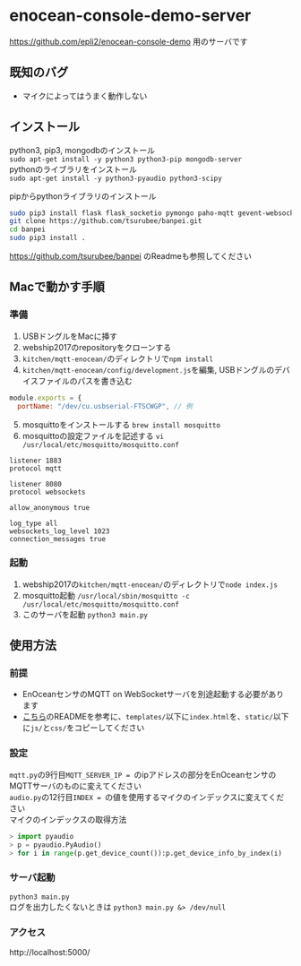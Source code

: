 # enocean-console-demo-server
https://github.com/epli2/enocean-console-demo 用のサーバです  

## 既知のバグ
- マイクによってはうまく動作しない

## インストール
python3, pip3, mongodbのインストール  
`sudo apt-get install -y python3 python3-pip mongodb-server`  
pythonのライブラリをインストール  
`sudo apt-get install -y python3-pyaudio python3-scipy`

pipからpythonライブラリのインストール
```bash
sudo pip3 install flask flask_socketio pymongo paho-mqtt gevent-websocket
git clone https://github.com/tsurubee/banpei.git
cd banpei
sudo pip3 install .
```
https://github.com/tsurubee/banpei のReadmeも参照してください


## Macで動かす手順
### 準備
1. USBドングルをMacに挿す
2. webship2017のrepositoryをクローンする
3. `kitchen/mqtt-enocean/`のディレクトリで`npm install`
4. `kitchen/mqtt-enocean/config/development.js`を編集, USBドングルのデバイスファイルのパスを書き込む
```javascript
module.exports = {
  portName: "/dev/cu.usbserial-FTSCWGP", // 例
```

5. mosquittoをインストールする `brew install mosquitto`
6. mosquittoの設定ファイルを記述する `vi /usr/local/etc/mosquitto/mosquitto.conf`
```
listener 1883
protocol mqtt

listener 8080
protocol websockets

allow_anonymous true

log_type all
websockets_log_level 1023
connection_messages true
```

### 起動
1. webship2017の`kitchen/mqtt-enocean/`のディレクトリで`node index.js`
2. mosquitto起動 `/usr/local/sbin/mosquitto -c /usr/local/etc/mosquitto/mosquitto.conf`
3. このサーバを起動 `python3 main.py`

## 使用方法
### 前提
- EnOceanセンサのMQTT on WebSocketサーバを別途起動する必要があります
- [こちら](https://github.com/epli2/enocean-console-demo)のREADMEを参考に、`templates/`以下に`index.html`を、`static/`以下に`js/`と`css/`をコピーしてください

### 設定
`mqtt.py`の9行目`MQTT_SERVER_IP = `のipアドレスの部分をEnOceanセンサのMQTTサーバのものに変えてください  
`audio.py`の12行目`INDEX = `の値を使用するマイクのインデックスに変えてください  
マイクのインデックスの取得方法  
```python
> import pyaudio
> p = pyaudio.PyAudio()
> for i in range(p.get_device_count()):p.get_device_info_by_index(i)
```

### サーバ起動
`python3 main.py`  
ログを出力したくないときは
`python3 main.py &> /dev/null`

### アクセス
http://localhost:5000/
